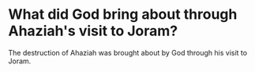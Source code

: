 # What did God bring about through Ahaziah's visit to Joram?

The destruction of Ahaziah was brought about by God through his visit to Joram. 